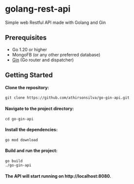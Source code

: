 # golang-rest-api
Simple web Restful API made with Golang and Gin

## Prerequisites

- Go 1.20 or higher
- MongoFB (or any other preferred database)
- [Gin](https://gin-gonic.com/) (Go router and dispatcher)

## Getting Started

#### Clone the repository:
```
git clone https://github.com/athirsonsilva/go-gin-api.git
```
   
#### Navigate to the project directory:

```
cd go-gin-api
```

#### Install the dependencies:

```
go mod download
```

#### Build and run the project:

```
go build
./go-gin-api
```

#### The API will start running on http://localhost:8080.
